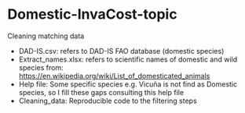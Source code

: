 # Domestic-InvaCost-topic
Cleaning matching data
 - DAD-IS.csv: refers to DAD-IS FAO database (domestic species)
 - Extract_names.xlsx: refers to scientific names of domestic and wild species from: https://en.wikipedia.org/wiki/List_of_domesticated_animals
 - Help file: Some specific species e.g. Vicuña is not find as Domestic species, so I fill these gaps consulting this help file
 - Cleaning_data: Reproducible code to the filtering steps


